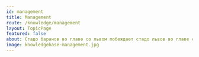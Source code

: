 ```yaml
---
id: management
title: Management
route: /knowledge/management
layout: TopicPage
featured: false
about: Стадо баранов во главе со львом побеждает стадо львов во главе с бараном - гласит известная арабская пословица. Научиться быть львом вам помогут знания собранные здесь.
image: knowledgebase-management.jpg
---
```

